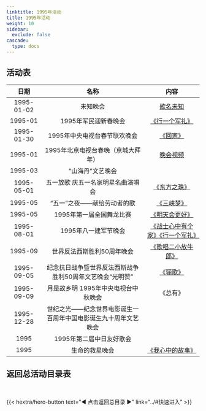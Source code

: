 ```yaml
---
linktitle: 1995年活动
title: 1995年活动
weight: 10
sidebar:
  exclude: false
cascade:
  type: docs
---
```


## 活动表

|日期|名称|内容|
|:-----:|:-----:|:-----:|
|1995-01-02|未知晚会|[歌名未知](../1995/19950102/)|
|1995-01|1995年军民迎新春晚会|[《行一个军礼》](../1995/19950130/#1995年军民迎新春晚会)|
|1995-01-30|1995年中央电视台春节联欢晚会|[《回家》](../1995/19950130/#1995年中央电视台春节联欢晚会)|
|1995-01|1995年北京电视台春晚（京城大拜年）|[晚会视频](../1995/19950130/#1995年北京电视台春晚京城大拜年)|
|1995-03|“山海丹”文艺晚会||
|1995-05-01|五一放歌 庆五一名家明星名曲演唱会|[《东方之珠》](../1995/19950501/)|
|1995-05|“五一”之夜——献给劳动者的歌|[《三峡梦》](../1995/199505-1/)|
|1995-05|1995年第一届全国舞龙比赛|[《明天会更好》](../1995/199505/)|
|1995-08-01|1995年八一建军节晚会|[《战士心中有个家》《行一个军礼》](../1995/19950801/)|
|1995-09|世界反法西斯胜利50周年晚会|[《歌唱二小放牛郎》](../1995/199509/)|
|1995-09-05|纪念抗日战争暨世界反法西斯战争胜利50周年文艺晚会“光明赞”|[《骊歌》](../1995/19950905/)|
|1995-09-09|月是故乡明 1995年中央电视台中秋晚会|《总有》|
|1995-12-28|世纪之光——纪念世界电影诞生一百周年中国电影诞生九十周年文艺晚会||
|1995|1995年第二届中日友好歌会||
|1995|生命的救星晚会|[《我心中的故事》](../1995/1995/)|




## 返回总活动目录表

<br>

{{< hextra/hero-button text="◀ 点击返回总目录 ▶" link="../#快速进入" >}}